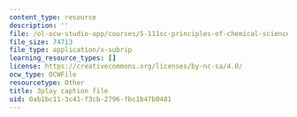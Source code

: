 ```yaml
---
content_type: resource
description: ''
file: /ol-ocw-studio-app/courses/5-111sc-principles-of-chemical-science-fall-2014/0ab1bc113c41f3cb2796fbc1b47b0481_BZzkyqe6KD8.srt
file_size: 74713
file_type: application/x-subrip
learning_resource_types: []
license: https://creativecommons.org/licenses/by-nc-sa/4.0/
ocw_type: OCWFile
resourcetype: Other
title: 3play caption file
uid: 0ab1bc11-3c41-f3cb-2796-fbc1b47b0481
---
```

